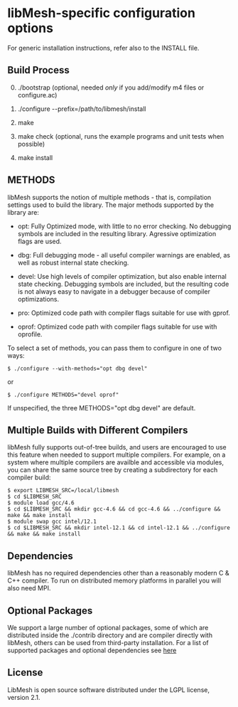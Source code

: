 libMesh-specific configuration options
======================================

For generic installation instructions, refer also to the INSTALL file.

Build Process
-------------
0. ./bootstrap
   (optional, needed *only* if you add/modify m4 files or configure.ac)
   
1. ./configure --prefix=/path/to/libmesh/install

2. make

3. make check
   (optional, runs the example programs and unit tests when possible)
   
4. make install


METHODS
-------

libMesh supports the notion of multiple methods - that is, compilation
settings used to build the library.  The major methods supported by
the library are:

* opt: Fully Optimized mode, with little to no error checking. No debugging
  symbols are included in the resulting library.  Agressive optimization
  flags are used.
    
* dbg: Full debugging mode - all useful compiler warnings are enabled,
  as well as robust internal state checking.
	 
* devel: Use high levels of compiler optimization, but also enable internal
  state checking.  Debugging symbols are included, but the resulting
  code is not always easy to navigate in a debugger because of
  compiler optimizations.

* pro: Optimized code path with compiler flags suitable for use with gprof.

* oprof: Optimized code path with compiler flags suitable for use with oprofile.


To select a set of methods, you can pass them to configure in one of two ways:

    $ ./configure --with-methods="opt dbg devel"

or

    $ ./configure METHODS="devel oprof"

If unspecified, the three METHODS="opt dbg devel" are default.


Multiple Builds with Different Compilers
----------------------------------------

libMesh fully supports out-of-tree builds, and users are encouraged to use this
feature when needed to support multiple compilers. For example, on a system
where multiple compilers are availble and accessible via modules, you can share
the same source tree by creating a subdirectory for each compiler build:

    $ export LIBMESH_SRC=/local/libmesh
    $ cd $LIBMESH_SRC
    $ module load gcc/4.6
    $ cd $LIBMESH_SRC && mkdir gcc-4.6 && cd gcc-4.6 && ../configure && make && make install
    $ module swap gcc intel/12.1
    $ cd $LIBMESH_SRC && mkdir intel-12.1 && cd intel-12.1 && ../configure && make && make install


Dependencies
------------

libMesh has no required dependencies other than a reasonably modern C
& C++ compiler.  To run on distributed memory platforms in parallel
you will also need MPI.

Optional Packages
-----------------

We support a large number of optional packages, some of which are
distributed inside the ./contrib directory and are compiler directly
with libMesh, others can be used from third-party installation.  For a
list of supported packages and optional dependencies see
[here](http://libmesh.sourceforge.net/externalsoftware.php)

License
-------

LibMesh is open source software distributed under the LGPL license, version 2.1.

